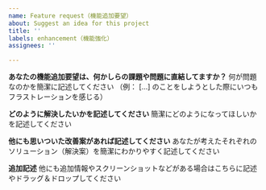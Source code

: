 ```yaml
---
name: Feature request（機能追加要望）
about: Suggest an idea for this project
title: ''
labels: enhancement（機能強化）
assignees: ''

---
```


**あなたの機能追加要望は、何かしらの課題や問題に直結してますか？**
何が問題なのかを簡潔に記述してください （例： [...] のことをしようとした際にいつもフラストレーションを感じる）

**どのように解決したいかを記述してください**
簡潔にどのようになってほしいかを記述してください

**他にも思いついた改善案があれば記述してください**
あなたが考えたそれぞれのソリューション（解決案）を簡潔にわかりやすく記述してください

**追加記述**
他にも追加情報やスクリーンショットなどがある場合はこちらに記述やドラッグ＆ドロップしてください
